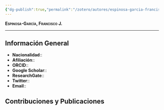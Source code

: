 ```yaml
---
{"dg-publish":true,"permalink":"/zotero/autores/espinosa-garcia-francisco-j/","tags":["#autor","#researcher"]}
---
```



<span style="font-variant:small-caps; font-weight: bold;"> Espinosa-García, Francisco J. </span>

---


## Información General

- **Nacionalidad**:: 
- **Afiliación**:: 
- **ORCID**:: 
- **Google Scholar**:: 
- **ResearchGate**:: 
- **Twitter**:: 
- **Email**::
  
## Contribuciones y Publicaciones






